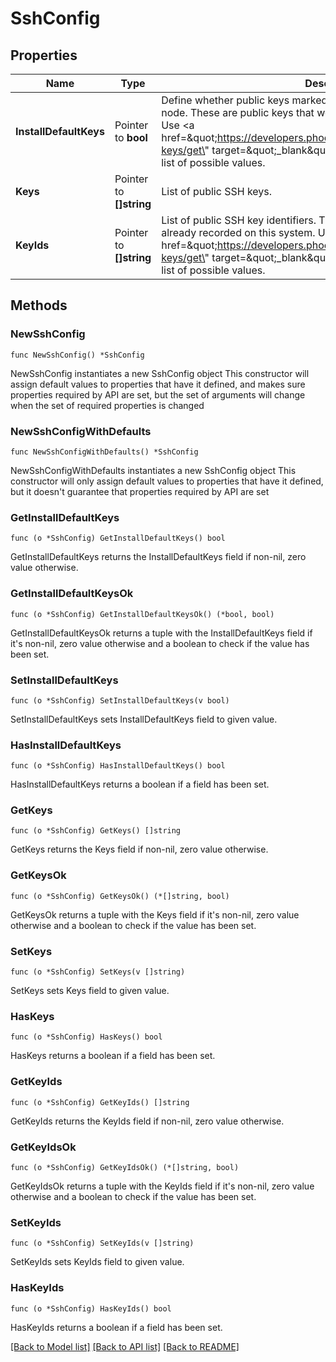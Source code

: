 # SshConfig

## Properties

Name | Type | Description | Notes
------------ | ------------- | ------------- | -------------
**InstallDefaultKeys** | Pointer to **bool** | Define whether public keys marked as default should be installed on this node. These are public keys that were already recorded on this system. Use &lt;a href&#x3D;\&quot;https://developers.phoenixnap.com/docs/bmc/1/routes/ssh-keys/get\&quot; target&#x3D;\&quot;_blank\&quot;&gt;GET /ssh-keys&lt;/a&gt; to retrieve a list of possible values. | [optional] [default to true]
**Keys** | Pointer to **[]string** | List of public SSH keys. | [optional] 
**KeyIds** | Pointer to **[]string** | List of public SSH key identifiers. These are public keys that were already recorded on this system. Use &lt;a href&#x3D;\&quot;https://developers.phoenixnap.com/docs/bmc/1/routes/ssh-keys/get\&quot; target&#x3D;\&quot;_blank\&quot;&gt;GET /ssh-keys&lt;/a&gt; to retrieve a list of possible values. | [optional] 

## Methods

### NewSshConfig

`func NewSshConfig() *SshConfig`

NewSshConfig instantiates a new SshConfig object
This constructor will assign default values to properties that have it defined,
and makes sure properties required by API are set, but the set of arguments
will change when the set of required properties is changed

### NewSshConfigWithDefaults

`func NewSshConfigWithDefaults() *SshConfig`

NewSshConfigWithDefaults instantiates a new SshConfig object
This constructor will only assign default values to properties that have it defined,
but it doesn't guarantee that properties required by API are set

### GetInstallDefaultKeys

`func (o *SshConfig) GetInstallDefaultKeys() bool`

GetInstallDefaultKeys returns the InstallDefaultKeys field if non-nil, zero value otherwise.

### GetInstallDefaultKeysOk

`func (o *SshConfig) GetInstallDefaultKeysOk() (*bool, bool)`

GetInstallDefaultKeysOk returns a tuple with the InstallDefaultKeys field if it's non-nil, zero value otherwise
and a boolean to check if the value has been set.

### SetInstallDefaultKeys

`func (o *SshConfig) SetInstallDefaultKeys(v bool)`

SetInstallDefaultKeys sets InstallDefaultKeys field to given value.

### HasInstallDefaultKeys

`func (o *SshConfig) HasInstallDefaultKeys() bool`

HasInstallDefaultKeys returns a boolean if a field has been set.

### GetKeys

`func (o *SshConfig) GetKeys() []string`

GetKeys returns the Keys field if non-nil, zero value otherwise.

### GetKeysOk

`func (o *SshConfig) GetKeysOk() (*[]string, bool)`

GetKeysOk returns a tuple with the Keys field if it's non-nil, zero value otherwise
and a boolean to check if the value has been set.

### SetKeys

`func (o *SshConfig) SetKeys(v []string)`

SetKeys sets Keys field to given value.

### HasKeys

`func (o *SshConfig) HasKeys() bool`

HasKeys returns a boolean if a field has been set.

### GetKeyIds

`func (o *SshConfig) GetKeyIds() []string`

GetKeyIds returns the KeyIds field if non-nil, zero value otherwise.

### GetKeyIdsOk

`func (o *SshConfig) GetKeyIdsOk() (*[]string, bool)`

GetKeyIdsOk returns a tuple with the KeyIds field if it's non-nil, zero value otherwise
and a boolean to check if the value has been set.

### SetKeyIds

`func (o *SshConfig) SetKeyIds(v []string)`

SetKeyIds sets KeyIds field to given value.

### HasKeyIds

`func (o *SshConfig) HasKeyIds() bool`

HasKeyIds returns a boolean if a field has been set.


[[Back to Model list]](../README.md#documentation-for-models) [[Back to API list]](../README.md#documentation-for-api-endpoints) [[Back to README]](../README.md)



